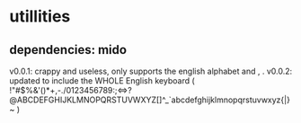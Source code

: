 # utillities

dependencies:
mido
-------------
v0.0.1: crappy and useless, only supports the english alphabet and , .
v0.0.2: updated to include the WHOLE English keyboard ( !"#$%&'()*+,-./0123456789:;<=>?@ABCDEFGHIJKLMNOPQRSTUVWXYZ[\]^_`abcdefghijklmnopqrstuvwxyz{|}~ )
